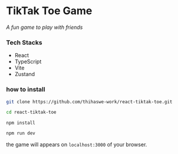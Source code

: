 # TikTak Toe Game

_A fun game to play with friends_

### Tech Stacks

- React
- TypeScript
- Vite
- Zustand

### how to install

```bash
git clone https://github.com/thihaswe-work/react-tiktak-toe.git

```

```bash
cd react-tiktak-toe
```

```
npm install
```

```cmd
npm run dev
```

the game will appears on `localhost:3000` of your browser.
